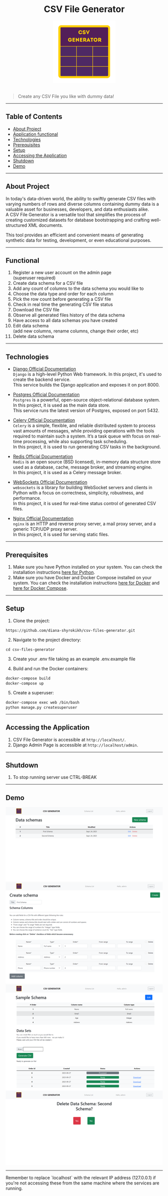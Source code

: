 <div align="center">

# CSV File Generator
 
<img src="readme_images/CSV_Generator_logo.svg" height="200">
</div>

<br>

> Create any CSV File you like with dummy data!

<hr>

## Table of Contents

- [About Project](#about-project)
- [Application functional](#functional)
- [Technologies](#technologies)
- [Prerequisites](#prerequisites)
- [Setup](#setup)
- [Accessing the Application](#accessing-the-application)
- [Shutdown](#shutdown)
- [Demo](#demo)


<hr>

## About Project

In today's data-driven world, the ability to swiftly generate CSV files with varying 
numbers of rows and diverse columns containing dummy data is a valuable asset 
for businesses, developers, and data enthusiasts alike. 
<br>
A CSV File Generator is a versatile tool that simplifies the process of creating customized datasets
for database bootstrapping and crafting well-structured XML documents. 
<br>

This tool provides an efficient and convenient means of generating synthetic data for 
testing, development, or even educational purposes.
<br>
<hr>

## Functional

1. Register a new user account on the admin page <br> (superuser required)
2. Create data schema for a CSV file
3. Add any count of columns to the data schema you would like to
4. Choose the data type and order for each column
5. Pick the row count before generating a CSV file
6. Check in real time the generating CSV file status 
7. Download the CSV file 
8. Observe all generated files history of the data schema 
9. Have access to all data schemas you have created 
10. Edit data schema <br> (add new columns, rename columns, change their order, etc)
11. Delete data schema

<hr>

## Technologies

- [Django Official Documentation](https://docs.djangoproject.com/)
<br>`Django` is a high-level Python Web framework. 
In this project, it's used to create the backend service. 
<br>This service builds the Django application and exposes it on port 8000.


- [Postgres Official Documentation](https://www.postgresql.org/docs/)
<br>`Postgres` is a powerful, open-source object-relational database system. 
In this project, it is used as the main data store. 
<br>This service runs the latest version of Postgres, exposed on port 5432.


- [Celery Official Documentation](https://docs.celeryq.dev/en/stable/)
<br>`Celery` is a simple, flexible, and reliable distributed system to process vast amounts of messages, 
while providing operations with the tools required to maintain such a system.
It’s a task queue with focus on real-time processing, while also supporting task scheduling. 
<br>In this project, it is used to run generating CSV tasks in the background. 


- [Redis Official Documentation](https://redis.io/docs/)
<br>`Redis` is an open source (BSD licensed), in-memory data structure store used as 
a database, cache, message broker, and streaming engine. 
<br>In this project, it is used as a Celery message broker. 


- [WebSockets Official Documentation](https://websockets.readthedocs.io/en/stable/index.html)
<br>`websockets` is a library for building WebSocket servers and clients in Python with a focus on 
correctness, simplicity, robustness, and performance.
<br>In this project, it is used for real-time status control of generated CSV files. 


- [Nginx Official Documentation](https://nginx.org/en/)
<br>`nginx` is an HTTP and reverse proxy server, a mail proxy server, and a generic TCP/UDP proxy server.
<br>In this project, it is used for serving static files. 

<hr>



## Prerequisites

1. Make sure you have Python installed on your system. 
You can check the installation instructions [here for Python](https://www.python.org/downloads/).
2. Make sure you have Docker and Docker Compose installed on your system. 
You can check the installation instructions [here for Docker](https://docs.docker.com/get-docker/) 
and [here for Docker Compose](https://docs.docker.com/compose/install/).

<hr>

## Setup

1. Clone the project:
```
https://github.com/diana-shyrokikh/csv-files-generator.git
```
2. Navigate to the project directory:
```
cd csv-files-generator
```
3. Сreate your .env file taking as an example .env.example file


4. Build and run the Docker containers:
```
docker-compose build
docker-compose up
```

5. Create a superuser:
``` 
docker-compose exec web /bin/bash
python manage.py createsuperuser
```

<hr>

## Accessing the Application

1. CSV File Generator is accessible at `http://localhost/`.
2. Django Admin Page is accessible at `http://localhost/admin`.

<hr>

## Shutdown

1. To stop running server use CTRL-BREAK

<hr>

## Demo

![Website Interface](readme_images/demo/list_schema.png)
![Website Interface](readme_images/demo/create_schema.png)
![Website Interface](readme_images/demo/generate_csv_page.png)
![Website Interface](readme_images/demo/delete_schema.png)

<hr>
Remember to replace `localhost` with the relevant 
IP address (127.0.0.1) if you're not accessing these from 
the same machine where the services are running.

